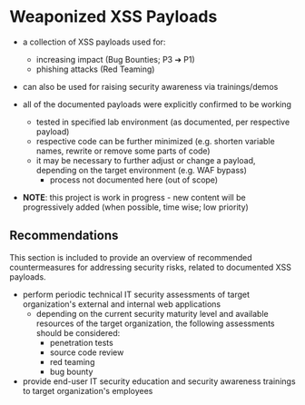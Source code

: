 # Weaponized XSS Payloads

* a collection of XSS payloads used for:
  * increasing impact (Bug Bounties; P3 ➔ P1)
  * phishing attacks (Red Teaming)
* can also be used for raising security awareness via trainings/demos

* all of the documented payloads were explicitly confirmed to be working
  * tested in specified lab environment (as documented, per respective payload)
  * respective code can be further minimized (e.g. shorten variable names, rewrite or remove some parts of code)
  * it may be necessary to further adjust or change a payload, depending on the target environment (e.g. WAF bypass)
    * process not documented here (out of scope)

* **NOTE**: this project is work in progress - new content will be progressively added (when possible, time wise; low priority)

## Recommendations

This section is included to provide an overview of recommended countermeasures for addressing security risks, related to documented XSS payloads.

* perform periodic technical IT security assessments of target organization's external and internal web applications
  * depending on the current security maturity level and available resources of the target organization, the following assessments should be considered:
    * penetration tests
    * source code review
    * red teaming
    * bug bounty
* provide end-user IT security education and security awareness trainings to target organization's employees
